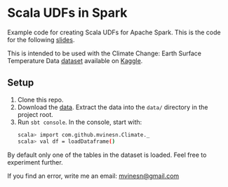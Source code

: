 # Scala UDFs in Spark

Example code for creating Scala UDFs for Apache Spark. This is the code for the following [slides](https://docs.google.com/presentation/d/11JHEUUEjlAZzXO0IRuZoHbTaH3Cv2-hM9GCRbdVgv1I/edit?usp=sharing).

This is intended to be used with the Climate Change: Earth Surface Temperature Data [dataset](https://www.kaggle.com/berkeleyearth/climate-change-earth-surface-temperature-data) available on [Kaggle](https://www.kaggle.com/).

## Setup 
1. Clone this repo.
2. Download the [data](https://www.kaggle.com/berkeleyearth/climate-change-earth-surface-temperature-data). Extract the data into the `data/` directory in the project root.
3. Run `sbt console`. In the console, start with: 
   ```bash
   scala> import com.github.mvinesn.Climate._
   scala> val df = loadDataframe()
   ```

By default only one of the tables in the dataset is loaded. Feel free to experiment further.

If you find an error, write me an email: mvinesn@gmail.com
  



